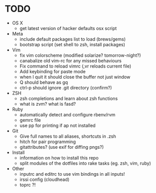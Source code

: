 # TODO
* OS X
  * get latest version of hacker defaults osx script
* Meta
  * include default packages list to load (brews/gems)
  * bootstrap script (set shell to zsh, install packages)
* Vim
  * fix vim colorscheme (modified solarize? tomorrow-night?)
  * canabalize old vim-rc for any missed behaviours
  * Fix command to reload vimrc (,vr reloads current file)
  * Add keybinding for paste mode
  * when I quit it should close the buffer not just window
  * Q should behave as gq
  * ctrl-p should ignore .git directory (confirm?)
* ZSH
  * zsh completions and learn about zsh functions
  * what is zvm? what is fasd?
* Ruby
  * automatically detect and configure rbenv/rvm
  * gemrc file
  * use pp for printing if ap not installed
* Git
  * Give full names to all aliases, shortcuts in .zsh
  * hitch for pair programming
  * gitattributes? (use exif for diffing pngs?)
* Install
  * information on how to install this repo
  * split modules of the dotfiles into rake tasks (eg. zsh, vim, ruby)
* Other
  * inputrc and editrc to use vim bindings in all inputs!
  * irssi config (cloudhead)
  * toprc ?!
